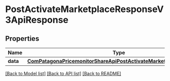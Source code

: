 # PostActivateMarketplaceResponseV3ApiResponse

## Properties
Name | Type | Description | Notes
------------ | ------------- | ------------- | -------------
**data** | [**ComPatagonaPricemonitorShareApiPostActivateMarketplaceResponseV3**](ComPatagonaPricemonitorShareApiPostActivateMarketplaceResponseV3.md) |  | 

[[Back to Model list]](../README.md#documentation-for-models) [[Back to API list]](../README.md#documentation-for-api-endpoints) [[Back to README]](../README.md)


